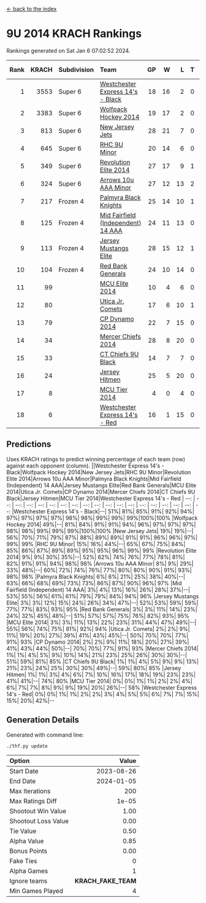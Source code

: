 [<- back to the index](readme.md)
# 9U 2014 KRACH Rankings
Rankings generated on Sat Jan  6 07:02:52 2024.

Rank|KRACH|Subdivision|Team|GP|W|L|T|OTW|OTL|SoS|Exp Wins|Win Diff
---:|---:|:---|:---|---:|---:|---:|---:|---:|---:|---:|---:|---:
1|3553|Super 6|[Westchester Express 14's - Black](https://gamesheetstats.com/seasons/3664/teams/140873/schedule)|18|16|2|0|2|0|610|16.8|-0.0
2|3383|Super 6|[Wolfpack Hockey 2014](https://gamesheetstats.com/seasons/3664/teams/140871/schedule)|19|17|2|0|0|1|571|17.8|-0.0
3|813|Super 6|[New Jersey Jets](https://gamesheetstats.com/seasons/3664/teams/140881/schedule)|28|21|7|0|3|0|631|21.8|-0.0
4|645|Super 6|[RHC 9U Minor](https://gamesheetstats.com/seasons/3664/teams/140876/schedule)|20|14|6|0|1|0|693|14.8|-0.0
5|349|Super 6|[Revolution Elite 2014](https://gamesheetstats.com/seasons/3664/teams/140880/schedule)|27|17|9|1|2|1|339|18.4|0.0
6|324|Super 6|[Arrows 10u AAA Minor](https://gamesheetstats.com/seasons/3664/teams/140872/schedule)|27|12|13|2|0|2|882|13.9|0.0
7|217|Frozen 4|[Palmyra Black Knights](https://gamesheetstats.com/seasons/3664/teams/140875/schedule)|25|14|10|1|1|1|437|15.4|0.0
8|125|Frozen 4|[Mid Fairfield (Independent) 14 AAA](https://gamesheetstats.com/seasons/3664/teams/140878/schedule)|24|11|13|0|1|0|625|11.9|0.0
9|113|Frozen 4|[Jersey Mustangs Elite](https://gamesheetstats.com/seasons/3664/teams/140888/schedule)|28|15|12|1|1|3|181|16.4|0.0
10|104|Frozen 4|[Red Bank Generals](https://gamesheetstats.com/seasons/3664/teams/140883/schedule)|24|10|14|0|0|1|464|10.9|0.0
11|99||[MCU Elite 2014](https://gamesheetstats.com/seasons/3664/teams/140874/schedule)|10|4|6|0|0|1|1326|4.9|0.0
12|80||[Utica Jr. Comets](https://gamesheetstats.com/seasons/3664/teams/140884/schedule)|17|6|10|1|0|0|579|7.4|0.0
13|79||[CP Dynamo 2014](https://gamesheetstats.com/seasons/3664/teams/140877/schedule)|22|7|15|0|0|1|747|7.9|0.0
14|34||[Mercer Chiefs 2014](https://gamesheetstats.com/seasons/3664/teams/140885/schedule)|28|8|20|0|0|2|211|8.9|0.0
15|33||[CT Chiefs 9U Black](https://gamesheetstats.com/seasons/3664/teams/140886/schedule)|14|7|7|0|1|0|118|7.9|0.0
16|24||[Jersey Hitmen](https://gamesheetstats.com/seasons/3664/teams/140879/schedule)|25|5|20|0|1|0|556|5.9|0.0
17|8||[MCU Tier 2014](https://gamesheetstats.com/seasons/3664/teams/140882/schedule)|4|0|4|0|0|0|341|0.9|0.0
18|6||[Westchester Express 14's - Red](https://gamesheetstats.com/seasons/3664/teams/140887/schedule)|16|1|15|0|0|0|146|1.9|0.0

## Predictions
Uses KRACH ratings to predict winning percentage of each team (row) against each opponent (column).
||Westchester Express 14's - Black|Wolfpack Hockey 2014|New Jersey Jets|RHC 9U Minor|Revolution Elite 2014|Arrows 10u AAA Minor|Palmyra Black Knights|Mid Fairfield (Independent) 14 AAA|Jersey Mustangs Elite|Red Bank Generals|MCU Elite 2014|Utica Jr. Comets|CP Dynamo 2014|Mercer Chiefs 2014|CT Chiefs 9U Black|Jersey Hitmen|MCU Tier 2014|Westchester Express 14's - Red
| --: | --: | --: | --: | --: | --: | --: | --: | --: | --: | --: | --: | --: | --: | --: | --: | --: | --: | --: 
|Westchester Express 14's - Black|--| 51%| 81%| 85%| 91%| 92%| 94%| 97%| 97%| 97%| 97%| 98%| 98%| 99%| 99%| 99%|100%|100%
|Wolfpack Hockey 2014| 49%|--| 81%| 84%| 91%| 91%| 94%| 96%| 97%| 97%| 97%| 98%| 98%| 99%| 99%| 99%|100%|100%
|New Jersey Jets| 19%| 19%|--| 56%| 70%| 71%| 79%| 87%| 88%| 89%| 89%| 91%| 91%| 96%| 96%| 97%| 99%| 99%
|RHC 9U Minor| 15%| 16%| 44%|--| 65%| 67%| 75%| 84%| 85%| 86%| 87%| 89%| 89%| 95%| 95%| 96%| 99%| 99%
|Revolution Elite 2014|  9%|  9%| 30%| 35%|--| 52%| 62%| 74%| 76%| 77%| 78%| 81%| 82%| 91%| 91%| 94%| 98%| 98%
|Arrows 10u AAA Minor|  8%|  9%| 29%| 33%| 48%|--| 60%| 72%| 74%| 76%| 77%| 80%| 80%| 90%| 91%| 93%| 98%| 98%
|Palmyra Black Knights|  6%|  6%| 21%| 25%| 38%| 40%|--| 63%| 66%| 68%| 69%| 73%| 73%| 86%| 87%| 90%| 96%| 97%
|Mid Fairfield (Independent) 14 AAA|  3%|  4%| 13%| 16%| 26%| 28%| 37%|--| 53%| 55%| 56%| 61%| 61%| 79%| 79%| 84%| 94%| 96%
|Jersey Mustangs Elite|  3%|  3%| 12%| 15%| 24%| 26%| 34%| 47%|--| 52%| 53%| 59%| 59%| 77%| 77%| 83%| 93%| 95%
|Red Bank Generals|  3%|  3%| 11%| 14%| 23%| 24%| 32%| 45%| 48%|--| 51%| 57%| 57%| 75%| 76%| 82%| 93%| 95%
|MCU Elite 2014|  3%|  3%| 11%| 13%| 22%| 23%| 31%| 44%| 47%| 49%|--| 55%| 56%| 74%| 75%| 81%| 92%| 94%
|Utica Jr. Comets|  2%|  2%|  9%| 11%| 19%| 20%| 27%| 39%| 41%| 43%| 45%|--| 50%| 70%| 70%| 77%| 91%| 93%
|CP Dynamo 2014|  2%|  2%|  9%| 11%| 18%| 20%| 27%| 39%| 41%| 43%| 44%| 50%|--| 70%| 70%| 77%| 91%| 93%
|Mercer Chiefs 2014|  1%|  1%|  4%|  5%|  9%| 10%| 14%| 21%| 23%| 25%| 26%| 30%| 30%|--| 51%| 59%| 81%| 85%
|CT Chiefs 9U Black|  1%|  1%|  4%|  5%|  9%|  9%| 13%| 21%| 23%| 24%| 25%| 30%| 30%| 49%|--| 59%| 80%| 85%
|Jersey Hitmen|  1%|  1%|  3%|  4%|  6%|  7%| 10%| 16%| 17%| 18%| 19%| 23%| 23%| 41%| 41%|--| 74%| 80%
|MCU Tier 2014|  0%|  0%|  1%|  1%|  2%|  2%|  4%|  6%|  7%|  7%|  8%|  9%|  9%| 19%| 20%| 26%|--| 58%
|Westchester Express 14's - Red|  0%|  0%|  1%|  1%|  2%|  2%|  3%|  4%|  5%|  5%|  6%|  7%|  7%| 15%| 15%| 20%| 42%|--

## Generation Details

Generated with command line:
```
./thf.py update
```

| Option | Value |
| :----- | ----: |
| Start Date | 2023-08-26 |
| End Date | 2024-01-05 |
| Max Iterations | 200 |
| Max Ratings Diff | 1e-05 |
| Shootout Win Value | 1.00 |
| Shootout Loss Value | 0.00 |
| Tie Value | 0.50 |
| Alpha Value | 0.85 |
| Bonus Points | 0.00 |
| Fake Ties | 0 |
| Alpha Games | 1 |
| Ignore teams | __KRACH_FAKE_TEAM__ |
| Min Games Played | 4 |

